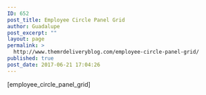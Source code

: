 ```yaml
---
ID: 652
post_title: Employee Circle Panel Grid
author: Guadalupe
post_excerpt: ""
layout: page
permalink: >
  http://www.themrdeliveryblog.com/employee-circle-panel-grid/
published: true
post_date: 2017-06-21 17:04:26
---
```

[employee_circle_panel_grid]